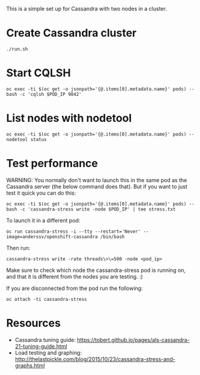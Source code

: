This is a simple set up for Cassandra with two nodes in a cluster.

# Create Cassandra cluster

    ./run.sh

# Start CQLSH

    oc exec -ti $(oc get -o jsonpath='{@.items[0].metadata.name}' pods) -- bash -c 'cqlsh $POD_IP 9042'

# List nodes with nodetool

    oc exec -ti $(oc get -o jsonpath='{@.items[0].metadata.name}' pods) -- nodetool status

# Test performance

WARNING: You normally don't want to launch this in the same pod as the Cassandra server (the below command does that). But if you want to just test it quick you can do this:

    oc exec -ti $(oc get -o jsonpath='{@.items[0].metadata.name}' pods) -- bash -c 'cassandra-stress write -node $POD_IP' | tee stress.txt

To launch it in a different pod:

    oc run cassandra-stress -i --tty --restart='Never' --image=anderssv/openshift-cassandra /bin/bash

Then run:
    
    cassandra-stress write -rate threads\>\=500 -node <pod_ip>

Make sure to check which node the cassandra-stress pod is running on, and that it is different from the nodes you are testing. :)

If you are disconnected from the pod run the following:

    oc attach -ti cassandra-stress

# Resources

- Cassandra tuning guide: https://tobert.github.io/pages/als-cassandra-21-tuning-guide.html
- Load testing and graphing: http://thelastpickle.com/blog/2015/10/23/cassandra-stress-and-graphs.html